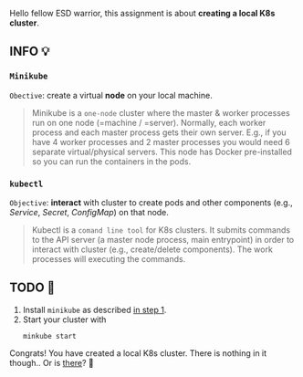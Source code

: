 Hello fellow ESD warrior, this assignment is about **creating a local K8s cluster**.

## INFO 💡
### `Minikube`
`Obective`: create a virtual **node** on your local machine.

>Minikube is a `one-node` cluster where the master & worker processes run on one node (=machine / =server). Normally, each worker process and each master process gets their own server. E.g., if you have 4 worker processes and 2 master processes you would need 6 separate virtual/physical servers. 
This node has Docker pre-installed so you can run the containers in the pods.


### `kubectl`
`Objective`: **interact** with cluster to create pods and other components (e.g., _Service_, _Secret_, _ConfigMap_) on that node.

> Kubectl is a `comand line tool` for K8s clusters. It submits commands to the API server (a master node process, main entrypoint) in order to interact with cluster (e.g., create/delete components). The work processes will executing the commands.


## TODO 🎅
1. Install `minikube` as described [in step 1](https://minikube.sigs.k8s.io/docs/start/?arch=%2Flinux%2Fx86-64%2Fstable%2Fbinary+download).
2. Start your cluster with
    ```
    minkube start
    ```

Congrats! You have created a local K8s cluster. There is nothing in it though.. Or is [there](https://github.com/zezl7/esd-2024-kubernetes/tree/main/workshop/2_Interact_with_Cluster)? 👤

